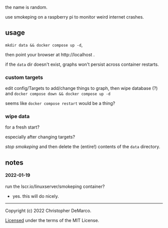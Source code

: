 the name is random.

use smokeping on a raspberry pi to monitor weird internet crashes.

## usage

`mkdir data && docker compose up -d`,

then point your browser at http://localhost .

if the `data` dir doesn't exist, graphs won't persist across container
restarts.

### custom targets

edit config/Targets to add/change things to graph, then wipe database (?)
and `docker compose down && docker compose up -d`

seems like `docker compose restart` would be a thing?

### wipe data

for a fresh start?

especially after changing targets?

*stop smokeping* and then delete the (entire!) contents of the `data` directory.


## notes
#### 2022-01-19

run the lscr.io/linuxserver/smokeping container?

- yes. this will do nicely.




-------------------------------------------------------------------------------
Copyright (c) 2022 Christopher DeMarco.

[Licensed](LICENSE) under the terms of the MIT License.
